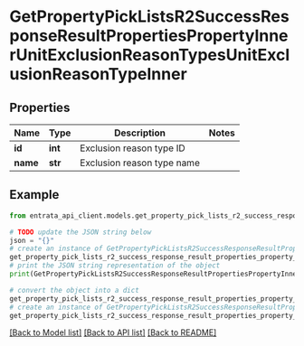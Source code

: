 # GetPropertyPickListsR2SuccessResponseResultPropertiesPropertyInnerUnitExclusionReasonTypesUnitExclusionReasonTypeInner


## Properties

Name | Type | Description | Notes
------------ | ------------- | ------------- | -------------
**id** | **int** | Exclusion reason type ID | 
**name** | **str** | Exclusion reason type name | 

## Example

```python
from entrata_api_client.models.get_property_pick_lists_r2_success_response_result_properties_property_inner_unit_exclusion_reason_types_unit_exclusion_reason_type_inner import GetPropertyPickListsR2SuccessResponseResultPropertiesPropertyInnerUnitExclusionReasonTypesUnitExclusionReasonTypeInner

# TODO update the JSON string below
json = "{}"
# create an instance of GetPropertyPickListsR2SuccessResponseResultPropertiesPropertyInnerUnitExclusionReasonTypesUnitExclusionReasonTypeInner from a JSON string
get_property_pick_lists_r2_success_response_result_properties_property_inner_unit_exclusion_reason_types_unit_exclusion_reason_type_inner_instance = GetPropertyPickListsR2SuccessResponseResultPropertiesPropertyInnerUnitExclusionReasonTypesUnitExclusionReasonTypeInner.from_json(json)
# print the JSON string representation of the object
print(GetPropertyPickListsR2SuccessResponseResultPropertiesPropertyInnerUnitExclusionReasonTypesUnitExclusionReasonTypeInner.to_json())

# convert the object into a dict
get_property_pick_lists_r2_success_response_result_properties_property_inner_unit_exclusion_reason_types_unit_exclusion_reason_type_inner_dict = get_property_pick_lists_r2_success_response_result_properties_property_inner_unit_exclusion_reason_types_unit_exclusion_reason_type_inner_instance.to_dict()
# create an instance of GetPropertyPickListsR2SuccessResponseResultPropertiesPropertyInnerUnitExclusionReasonTypesUnitExclusionReasonTypeInner from a dict
get_property_pick_lists_r2_success_response_result_properties_property_inner_unit_exclusion_reason_types_unit_exclusion_reason_type_inner_from_dict = GetPropertyPickListsR2SuccessResponseResultPropertiesPropertyInnerUnitExclusionReasonTypesUnitExclusionReasonTypeInner.from_dict(get_property_pick_lists_r2_success_response_result_properties_property_inner_unit_exclusion_reason_types_unit_exclusion_reason_type_inner_dict)
```
[[Back to Model list]](../README.md#documentation-for-models) [[Back to API list]](../README.md#documentation-for-api-endpoints) [[Back to README]](../README.md)


